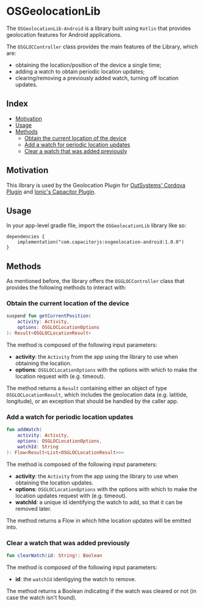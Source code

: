 # OSGeolocationLib

The `OSGeolocationLib-Android` is a library built using `Kotlin` that provides geolocation features for Android applications.

The `OSGLOCController` class provides the main features of the Library, which are:
- obtaining the location/position of the device a single time;
- adding a watch to obtain periodic location updates;
- clearing/removing a previously added watch, turning off location updates.


## Index

- [Motivation](#motivation)
- [Usage](#usage)
- [Methods](#methods)
    - [Obtain the current location of the device](#obtain-the-current-location-of-the-device)
    - [Add a watch for periodic location updates](#add-a-watch-for-periodic-location-updates)
    - [Clear a watch that was added previously](#clear-a-watch-that-was-added-previously)

## Motivation

This library is used by the Geolocation Plugin for [OutSystems' Cordova Plugin](https://github.com/ionic-team/cordova-outsystems-geolocation) and [Ionic's Capacitor Plugin](https://github.com/ionic-team/outsystems-geolocation).

## Usage

In your app-level gradle file, import the `OSGeolocationLib` library like so:

    dependencies {
    	implementation("com.capacitorjs:osgeolocation-android:1.0.0")
	}


## Methods

As mentioned before, the library offers the `OSGLOCController` class that provides the following methods to interact with:

### Obtain the current location of the device

```kotlin
suspend fun getCurrentPosition(
    activity: Activity, 
    options: OSGLOCLocationOptions
): Result<OSGLOCLocationResult>
```

The method is composed of the following input parameters:
- **activity**: the `Activity` from the app using the library to use when obtaining the location.
- **options**: `OSGLOCLocationOptions` with the options with which to make the location request with (e.g. timeout).

The method returns a `Result` containing either an object of type `OSGLOCLocationResult`, which includes the geolocation data (e.g. latitide, longitude), or an exception that should be handled by the caller app.

### Add a watch for periodic location updates

```kotlin
fun addWatch(
    activity: Activity,
    options: OSGLOCLocationOptions,
    watchId: String
): Flow<Result<List<OSGLOCLocationResult>>>
```

The method is composed of the following input parameters:
- **activity**: the `Activity` from the app using the library to use when obtaining the location updates.
- **options**: `OSGLOCLocationOptions` with the options with which to make the location updates request with (e.g. timeout).
- **watchId**: a unique id identifying the watch to add, so that it can be removed later.

The method returns a Flow in which hthe location updates will be emitted into.

### Clear a watch that was added previously

```kotlin
fun clearWatch(id: String): Boolean
```

The method is composed of the following input parameters:
- **id**: the `watchId` identigying the watch to remove.

The method returns a Boolean indicating if the watch was cleared or not (in case the watch isn't found).